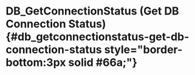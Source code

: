 # DB_GetConnectionStatus (Get DB Connection Status) {#db_getconnectionstatus-get-db-connection-status style="border-bottom:3px solid #66a;"}
